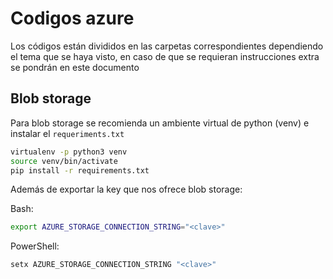 # Codigos azure

Los códigos están divididos en las carpetas correspondientes dependiendo el tema que se haya visto, en caso de que se requieran instrucciones extra se pondrán en este documento

## Blob storage
Para blob storage se recomienda un ambiente virtual de python (venv) e instalar el `requeriments.txt`

```bash
virtualenv -p python3 venv
source venv/bin/activate
pip install -r requirements.txt
```

Además de exportar la key que nos ofrece blob storage:

Bash:
```bash
export AZURE_STORAGE_CONNECTION_STRING="<clave>"
```
PowerShell:
```powershell
setx AZURE_STORAGE_CONNECTION_STRING "<clave>"
```